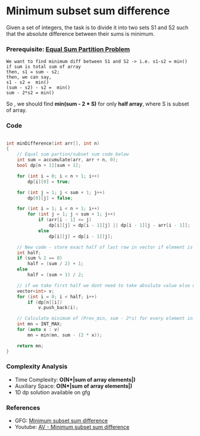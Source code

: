 # Minimum subset sum difference

Given a set of integers, the task is to divide it into two sets S1 and S2 such that the absolute difference between their sums is minimum.

### Prerequisite: [Equal Sum Partition Problem](./AV3_equalSumPartition.md)

```
We want to find minimum diff between S1 and S2 -> i.e. s1-s2 = min()
if sum is total sum of array
then, s1 = sum - s2;
then, we can say,
s1 - s2 =  min()
(sum - s2) - s2 =  min()
sum - 2*s2 = min()
```

So , we should find **min(sum - 2 \* S)** for only **half array**, where S is subset of array.

### Code

```cpp

int minDifference(int arr[], int n)
{
    // Equal sum partion/subset sum code below
    int sum = accumulate(arr, arr + n, 0);
    bool dp[n + 1][sum + 1];

    for (int i = 0; i < n + 1; i++)
        dp[i][0] = true;

    for (int j = 1; j < sum + 1; j++)
        dp[0][j] = false;

    for (int i = 1; i < n + 1; i++)
        for (int j = 1; j < sum + 1; j++)
            if (arr[i - 1] <= j)
                dp[i][j] = dp[i - 1][j] || dp[i - 1][j - arr[i - 1]];
            else
                dp[i][j] = dp[i - 1][j];

    // New code - store exact half of last row in vector if element is true
    int half;
    if (sum % 2 == 0)
        half = (sum / 2) + 1;
    else
        half = (sum + 1) / 2;

    // if we take first half we dont need to take absolute value else we take second half we have to take absolute value while taking difference i.e.(abs(sum - 2 * S))
    vector<int> v;
    for (int i = 0; i < half; i++)
        if (dp[n][i])
            v.push_back(i);

    // Calculate minimum of (Prev_min, sum - 2*s) for every element in vector
    int mn = INT_MAX;
    for (auto x : v)
        mn = min(mn, sum - (2 * x));

    return mn;
}
```

### Complexity Analysis

- Time Complexity: **O(N\*|sum of array elements|)**
- Auxiliary Space: **O(N\*|sum of array elements|)**
- 1D dp solution available on gfg

### References

- GFG: [Minimum subset sum difference](https://www.geeksforgeeks.org/partition-a-set-into-two-subsets-such-that-the-difference-of-subset-sums-is-minimum/)
- Youtube: [AV - Minimum subset sum difference](https://www.youtube.com/watch?v=-GtpxG6l_Mc)
